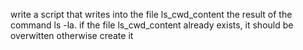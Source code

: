 write a script that writes into the file ls_cwd_content the result of the command ls -la. if the file ls_cwd_content already exists, it should be overwitten otherwise create it
